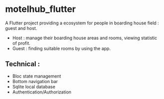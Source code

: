 # motelhub_flutter

A Flutter project providing a ecosystem for people in boarding house field : guest and host. 
- Host : manage their boarding house areas and rooms, viewing statistic of profit.
- Guest : finding suitable rooms by using the app.

## Technical : 
- Bloc state management
- Bottom navigation bar
- Sqlite local database
- Authentication/Authorization

